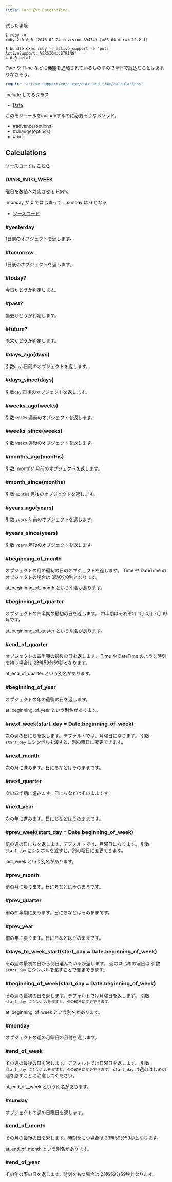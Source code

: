 ```yaml
---
title: Core Ext DateAndTime
---
```


試した環境

```
$ ruby -v
ruby 2.0.0p0 (2013-02-24 revision 39474) [x86_64-darwin12.2.1]
```

```
$ bundle exec ruby -r active_support -e 'puts ActiveSupport::VERSION::STRING'
4.0.0.beta1
```

Date や Time などに機能を追加されているものなので単体で読込むことはあまりなさそう。

```ruby
require 'active_support/core_ext/date_and_time/calculations'
```

include してるクラス

* [Date](/active_support/core_ext/date/calculations)

このモジュールをincludeするのに必要そうなメソッド。

* #advance(options)
* #change(optinos)
* #<=>

Calculations
--------------------------------------------------------------------------------

[ソースコードはこちら](https://github.com/rails/rails/blob/v4.0.0.beta1/activesupport/lib/active_support/core_ext/date_and_time/calculations.rb)

### DAYS_INTO_WEEK

曜日を数値へ対応させる Hash。

:monday が 0 ではじまって、:sunday は 6 となる

* [ソースコード](https://github.com/rails/rails/blob/v4.0.0.beta1/activesupport/lib/active_support/core_ext/date_and_time/calculations.rb#L3-L10)

### #yesterday

1日前のオブジェクトを返します。

### #tomorrow

1日後のオブジェクトを返します。

### #today?

今日かどうか判定します。

### #past?

過去かどうか判定します。

### #future?

未来かどうか判定します。

### #days_ago(days)

引数`days`日前のオブジェクトを返します。

### #days_since(days)

引数`day`'日後のオブジェクトを返します。

### #weeks_ago(weeks)

引数 `weeks` 週前のオブジェクトを返します。

### #weeks_since(weeks)

引数 `weeks` 週後のオブジェクトを返します。

### #months_ago(months)

引数 `months' 月前のオブジェクトを返します。

### #month_since(months)

引数 `months` 月後のオブジェクトを返します。

### #years_ago(years)

引数 `years` 年前のオブジェクトを返します。

### #years_since(years)

引数 `years` 年後のオブジェクトを返します。

### #beginning_of_month

オブジェクトの月の最初の日のオブジェクトを返します。
Time や DateTime のオブジェクトの場合は 0時0分0秒となります。

at_begininng_of_month という別名があります。

### #beginning_of_quarter

オブジェクトの四半期の最初の日を返します。
四半期はそれぞれ 1月 4月 7月 10月です。

at_begininng_of_quater という別名があります。

### #end_of_quarter

オブジェクトの四半期の最後の日を返します。
Time や DateTime のような時刻を持つ場合は 23時59分59秒となります。

at_end_of_quarter という別名があります。

### #beginning_of_year

オブジェクトの年の最後の日を返します。

at_beginning_of_year という別名があります。

### #next_week(start_day = Date.beginning_of_week)

次の週の日にちを返します。デファルトでは、月曜日になります。
引数 `start_day` にシンボルを渡すと、別の曜日に変更できます。

### #next_month

次の月に進みます。日にちなどはそのままです。

### #next_quarter

次の四半期に進みます。日にちなどはそのままです。

### #next_year

次の年に進みます。日にちなどはそのままです。

### #prev_week(start_day = Date.beginning_of_week)

前の週の日にちを返します。デフォルトでは、月曜日になります。
引数 `start_day` にシンボルを渡すと、別の曜日に変更できます。

last_week という別名があります。

### #prev_month

前の月に戻ります。日にちなどはそのままです。

### #prev_quarter

前の四半期に戻ります。日にちなどはそのままです。

### #prev_year

前の年に戻ります。日にちなどはそのままです。

### #days_to_week_start(start_day = Date.beginning_of_week)

その週の最初の日から何日進んでいるか返します。
週のはじめの曜日は 引数`start_day` にシンボルを渡すことで変更できます。

### #beginning_of_week(start_day = Date.beginning_of_week)

その週の最初の日を返します。デフォルトでは月曜日を返します。
引数 `start_day にシンボルを渡すと、別の曜日に変更できます。`

at_beginning_of_week という別名があります。

### #monday

オブジェクトの週の月曜日の日付を返します。

### #end_of_week

その週の最後の日を返します。デフォルトでは日曜日を返します。
引数 `start_day にシンボルを渡すと、別の曜日に変更できます。`
`start_day` は週のはじめの週を渡すことに注意してください。

at_end_of__week という別名があります。

### #sunday

オブジェクトの週の日曜日を返します。

### #end_of_month

その月の最後の日を返します。時刻をもつ場合は 23時59分59秒となります。

at_end_of_month という別名があります。

### #end_of_year

その年の際の日を返します。時刻をもつ場合は 23時59分59秒となります。
